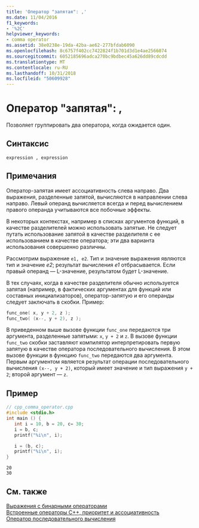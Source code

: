 ```yaml
---
title: 'Оператор "запятая": ,'
ms.date: 11/04/2016
f1_keywords:
- '%2C'
helpviewer_keywords:
- comma operator
ms.assetid: 38e0238e-19da-42ba-ae62-277bfdab6090
ms.openlocfilehash: 8c6757f402cc7422824f1b701d3d1e4ae2566074
ms.sourcegitcommit: 6052185696adca270bc9bdbec45a626dd89cdcdd
ms.translationtype: MT
ms.contentlocale: ru-RU
ms.lasthandoff: 10/31/2018
ms.locfileid: "50609928"
---
```

# <a name="comma-operator-"></a>Оператор "запятая": ,

Позволяет группировать два оператора, когда ожидается один.

## <a name="syntax"></a>Синтаксис

```
expression , expression
```

## <a name="remarks"></a>Примечания

Оператор-запятая имеет ассоциативность слева направо. Два выражения, разделенные запятой, вычисляются в направлении слева направо. Левый операнд вычисляется всегда и перед вычислением правого операнда учитываются все побочные эффекты.

В некоторых контекстах, например в списках аргументов функций, в качестве разделителей можно использовать запятые. Не следует путать использование запятой в качестве разделителя с ее использованием в качестве оператора; эти два варианта использования совершенно различны.

Рассмотрим выражение `e1, e2`. Тип и значение выражения являются тип и значение *e2*; результат вычисления *e1* отбрасывается. Если правый операнд — L-значение, результатом будет L-значение.

В тех случаях, когда в качестве разделителя обычно используется запятая (например, в фактических аргументах для функций или составных инициализаторов), оператор-запятую и его операнды следует заключать в скобки. Пример:

```cpp
func_one( x, y + 2, z );
func_two( (x--, y + 2), z );
```

В приведенном выше вызове функции `func_one` передаются три аргумента, разделенные запятыми: `x`, `y + 2` и `z`. В вызове функции `func_two` скобки заставляют компилятор интерпретировать первую запятую в качестве оператора последовательного вычисления. В этом вызове функции в функцию `func_two` передаются два аргумента. Первым аргументом является результат операции последовательного вычисления `(x--, y + 2)`, который имеет значение и тип выражения `y + 2`; второй аргумент — `z`.

## <a name="example"></a>Пример

```cpp
// cpp_comma_operator.cpp
#include <stdio.h>
int main () {
   int i = 10, b = 20, c= 30;
   i = b, c;
   printf("%i\n", i);

   i = (b, c);
   printf("%i\n", i);
}
```

```Output
20
30
```

## <a name="see-also"></a>См. также

[Выражения с бинарными операторами](../cpp/expressions-with-binary-operators.md)<br/>
[Встроенные операторы C++, приоритет и ассоциативность](../cpp/cpp-built-in-operators-precedence-and-associativity.md)<br/>
[Оператор последовательного вычисления](../c-language/sequential-evaluation-operator.md)